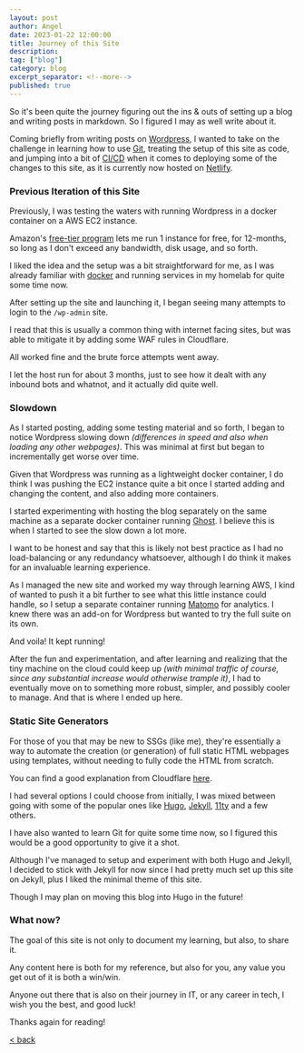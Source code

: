 ```yaml
---
layout: post
author: Angel
date: 2023-01-22 12:00:00
title: Journey of this Site
description:
tag: ["blog"] 
category: blog
excerpt_separator: <!--more-->
published: true
---
```


So it's been quite the journey figuring out the ins & outs of setting up a blog and writing posts in markdown.
So I figured I may as well write about it. <!--more--> 

Coming briefly from writing posts on [Wordpress](https://wordpress.com/), I wanted to take on the challenge in learning how to use [Git](https://git-scm.com/), treating the setup of this site as code, and jumping into a bit of [CI/CD](https://www.redhat.com/en/topics/devops/what-is-ci-cd) when it comes to deploying some of the changes to this site, as it is currently now hosted on [Netlify](https://www.netlify.com/).

### Previous Iteration of this Site

Previously, I was testing the waters with running Wordpress in a docker container on a AWS EC2 instance.

Amazon's [free-tier program](https://aws.amazon.com/free/) lets me run 1 instance for free, for 12-months, so long as I don't exceed any bandwidth, disk usage, and so forth.

I liked the idea and the setup was a bit straightforward for me, as I was already familiar with [docker](https://www.docker.com/) and running services in my homelab for quite some time now.

After setting up the site and launching it, I began seeing many attempts to login to the ```/wp-admin``` site.

I read that this is usually a common thing with internet facing sites, but was able to mitigate it by adding some WAF rules in Cloudflare.

All worked fine and the brute force attempts went away.

I let the host run for about 3 months, just to see how it dealt with any inbound bots and whatnot, and it actually did quite well.

### Slowdown

As I started posting, adding some testing material and so forth, I began to notice Wordpress slowing down _(differences in speed and also when loading any other webpages)_. This was minimal at first but began to incrementally get worse over time. 

Given that Wordpress was running as a lightweight docker container, I do think I was pushing the EC2 instance quite a bit once I started adding and changing the content, and also adding more containers.

I started experimenting with hosting the blog separately on the same machine as a separate docker container running [Ghost](https://ghost.org/). I believe this is when I started to see the slow down a lot more. 

I want to be honest and say that this is likely not best practice as I had no load-balancing or any redundancy whatsoever, although I do think it makes for an invaluable learning experience.

As I managed the new site and worked my way through learning AWS, I kind of wanted to push it a bit further to see what this little instance could handle, so I setup a separate container running [Matomo](https://matomo.org/) for analytics. I knew there was an add-on for Wordpress but wanted to try the full suite on its own.

And voila! It kept running!

After the fun and experimentation, and after learning and realizing that the tiny machine on the cloud could keep up _(with minimal traffic of course, since any substantial increase would otherwise trample it)_, I had to eventually move on to something more robust, simpler, and possibly cooler to manage. And that is where I ended up here.

### Static Site Generators
For those of you that may be new to SSGs (like me), they're essentially a way to automate the creation (or generation) of full static HTML webpages using templates, without needing to fully code the HTML from scratch. 

You can find a good explanation from Cloudflare [here](https://www.cloudflare.com/learning/performance/static-site-generator/).

I had several options I could choose from initially, I was mixed between going with some of the popular ones like [Hugo](https://gohugo.io/), [Jekyll](https://jekyllrb.com/), [11ty](https://www.11ty.dev/) and a few others. 

I have also wanted to learn Git for quite some time now, so I figured this would be a good opportunity to give it a shot.

Although I've managed to setup and experiment with both Hugo and Jekyll, I decided to stick with Jekyll for now since I had pretty much set up this site on Jekyll, plus I liked the minimal theme of this site.

Though I may plan on moving this blog into Hugo in the future!

### What now?

The goal of this site is not only to document my learning, but also, to share it. 

Any content here is both for my reference, but also for you, any value you get out of it is both a win/win. 

Anyone out there that is also on their journey in IT, or any career in tech, I wish you the best, and good luck!

Thanks again for reading!

[ < back ](/blog)